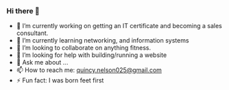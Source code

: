 ### Hi there 👋

- 🔭 I’m currently working on getting an IT certificate and becoming a sales consultant.  
- 🌱 I’m currently learning networking, and information systems
- 👯 I’m looking to collaborate on anything fitness.
- 🤔 I’m looking for help with building/running a website
- 💬 Ask me about ...
- 📫 How to reach me: quincy.nelson025@gmail.com
- ⚡ Fun fact: I was born feet first 
  
